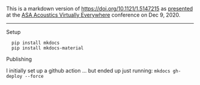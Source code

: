 This is a markdown version of <https://doi.org/10.1121/1.5147215>
as [presented](https://ave20-asa.ipostersessions.com/default.aspx?s=68-D3-A1-DF-62-78-D8-57-5F-78-3F-45-D9-F1-0E-92)
at the
[ASA Acoustics Virtually Everywhere](https://asa_ave20.vfairs.com/)
conference
on Dec 9, 2020.

---

Setup

      pip install mkdocs
      pip install mkdocs-material

Publishing

I initially set up a github action ... 
but ended up just running: `mkdocs gh-deploy --force`
